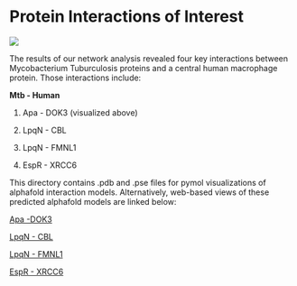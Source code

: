 # Protein Interactions of Interest
![](Apa_to_DOK3.gif)

The results of our network analysis revealed four key interactions between Mycobacterium Tuburculosis proteins and a central human macrophage protein. Those interactions include:

**Mtb - Human**

1) Apa - DOK3 (visualized above)

2) LpqN - CBL

3) LpqN - FMNL1

4) EspR - XRCC6

This directory contains .pdb and .pse files for pymol visualizations of alphafold interaction models. Alternatively, web-based views of these predicted alphafold models are linked below:

[Apa -DOK3](https://michelanglo.sgc.ox.ac.uk/data/5f506069-6f3c-48db-ad79-c25619c00f6f)

[LpqN - CBL](https://michelanglo.sgc.ox.ac.uk/data/4abb1cbe-09c3-4744-a45c-9df1f03c36d8)

[LpqN - FMNL1](https://michelanglo.sgc.ox.ac.uk/data/a476ca28-3702-4766-a1eb-df3f105c4592)

[EspR - XRCC6](https://michelanglo.sgc.ox.ac.uk/data/934cd9f4-a094-452b-9498-971d5356412a)
